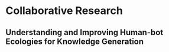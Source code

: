 # Collaborative Research
## Understanding and Improving Human-bot Ecologies for Knowledge Generation
